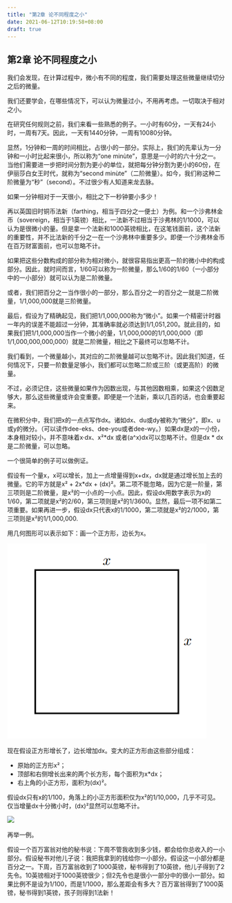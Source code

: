```yaml
---
title: "第2章 论不同程度之小"
date: 2021-06-12T10:19:58+08:00
draft: true
---
```


## 第2章 论不同程度之小

我们会发现，在计算过程中，微小有不同的程度，我们需要处理这些微量继续切分之后的微量。

我们还要学会，在哪些情况下，可以认为微量过小，不用再考虑。一切取决于相对之小。

在研究任何规则之前，我们来看一些熟悉的例子。一小时有60分，一天有24小时，一周有7天。因此，一天有1440分钟，一周有10080分钟。

显然，1分钟和一周的时间相比，占很小的一部分。实际上，我们的先辈认为一分钟和一小时比起来很小，所以称为“one minùte”，意思是一小时的六十分之一。当他们需要进一步把时间分割为更小的单位，就把每分钟分割为更小的60份，在伊丽莎白女王时代，就称为“second minùte”（二阶微量）。如今，我们称这种二阶微量为“秒”（second）。不过很少有人知道来龙去脉。

如果一分钟相对于一天很小，相比之下一秒钟要小多少！

再以英国旧时铜币法新（farthing，相当于四分之一便士）为例。和一个沙弗林金币（sovereign，相当于1英镑）相比，一法新不过相当于沙弗林的1/1000，可以认为是很微小的量。但是拿一个法新和1000英镑相比，在这笔钱面前，这个法新的重要性，并不比法新的千分之一在一个沙弗林中重要多少。即便一个沙弗林金币在百万财富面前，也可以忽略不计。

如果把这些分数构成的部分称为相对微小，就很容易指出更高一阶的微小中的构成部分。因此，就时间而言，1/60可以称为一阶微量，那么1/60的1/60（一小部分中的一小部分）就可以认为是二阶微量。

或者，我们把百分之一当作很小的一部分，那么百分之一的百分之一就是二阶微量，1/1,000,000就是三阶微量。

最后，假设为了精确起见，我们把1/1,000,000称为“微小”。如果一个精密计时器一年内的误差不能超过一分钟，其准确率就必须达到1/1,051,200。就此目的，如果我们把1/1,000,000当作一个微小的量，1/1,000,000的1/1,000,000（即1/1,000,000,000,000）就是二阶微量，相比之下最终可以忽略不计。

我们看到，一个微量越小，其对应的二阶微量越可以忽略不计。因此我们知道，任何情况下，只要一阶数量足够小，我们都可以忽略二阶或三阶（或更高阶）的微量。

不过，必须记住，这些微量如果作为因数出现，与其他因数相乘，如果这个因数足够大，那么这些微量或许会变重要。即便是一个法新，乘以几百的话，也会重要起来。

在微积分中，我们把x的一点点写作dx。诸如dx、du或dy被称为“微分”，即x、u或y的微分。（可以读作dee-eks、dee-you或者dee-wy。）如果dx是x的一小份，本身相对较小，并不意味着x·dx、x²*dx 或者(a^x)dx可以忽略不计。但是dx * dx是二阶微量，可以忽略。

一个很简单的例子可以做例证。

假设有一个量x，x可以增长，加上一点增量得到x+dx，dx就是通过增长加上去的微量。它的平方就是x² + 2x*dx + (dx)²。第二项不能忽略，因为它是一阶量，第三项则是二阶微量，是x²的一小点的一小点。因此，假设dx用数字表示为x的1/60，第二项就是x²的2/60，第三项则是x²的1/3600。显然，最后一项不如第二项重要。如果再进一步，假设dx只代表x的1/1000，第二项就是x²的2/1000，第三项则是x²的1/1,000,000.

用几何图形可以表示如下：画一个正方形，边长为x。

![](/static/caculus-made-easy/chapter2-square.png)

现在假设正方形增长了，边长增加dx。变大的正方形由这些部分组成：

* 原始的正方形x²；
* 顶部和右侧增长出来的两个长方形，每个面积为x*dx；
* 右上角的小正方形，面积为(dx)²。

假设dx只有x的1/100，角落上的小正方形面积仅为x²的1/10,000，几乎不可见。仅当增量dx十分微小时，(dx)²显然可以忽略不计。

![](/static/caculus-made-easy/chapter2-square-dx.png)

再举一例。

假设一个百万富翁对他的秘书说：下周不管我收到多少钱，都会给你总收入的一小部分。假设秘书对他儿子说：我把我拿到的钱给你一小部分。假设这一小部分都是百分之一。下周，百万富翁收到了1000英镑，秘书得到了10英镑，他儿子得到了2先令。10英镑相对于1000英镑很少；但2先令也是很小一部分中的很小一部分。如果比例不是设为1/100，而是1/1000，那么差距会有多大？百万富翁得到了1000英镑，秘书得到1英镑，孩子则得到1法新！
